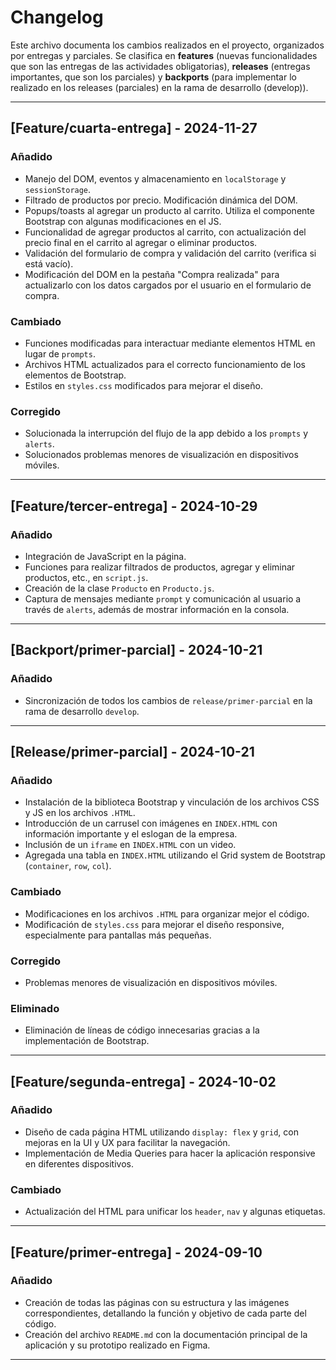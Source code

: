 # Changelog

Este archivo documenta los cambios realizados en el proyecto, organizados por entregas y parciales. Se clasifica en **features** (nuevas funcionalidades que son las entregas de las actividades obligatorias), **releases** (entregas importantes, que son los parciales) y **backports** (para implementar lo realizado en los releases (parciales) en la rama de desarrollo (develop)).

---

## [**Feature/cuarta-entrega**] - 2024-11-27

### **Añadido**
- Manejo del DOM, eventos y almacenamiento en `localStorage` y `sessionStorage`.
- Filtrado de productos por precio. Modificación dinámica del DOM.
- Popups/toasts al agregar un producto al carrito. Utiliza el componente Bootstrap con algunas modificaciones en el JS.
- Funcionalidad de agregar productos al carrito, con actualización del precio final en el carrito al agregar o eliminar productos.
- Validación del formulario de compra y validación del carrito (verifica si está vacío).
- Modificación del DOM en la pestaña "Compra realizada" para actualizarlo con los datos cargados por el usuario en el formulario de compra.

### **Cambiado**
- Funciones modificadas para interactuar mediante elementos HTML en lugar de `prompts`.
- Archivos HTML actualizados para el correcto funcionamiento de los elementos de Bootstrap.
- Estilos en `styles.css` modificados para mejorar el diseño.

### **Corregido**
- Solucionada la interrupción del flujo de la app debido a los `prompts` y `alerts`.
- Solucionados problemas menores de visualización en dispositivos móviles.

---

## [**Feature/tercer-entrega**] - 2024-10-29

### **Añadido**
- Integración de JavaScript en la página.
- Funciones para realizar filtrados de productos, agregar y eliminar productos, etc., en `script.js`.
- Creación de la clase `Producto` en `Producto.js`.
- Captura de mensajes mediante `prompt` y comunicación al usuario a través de `alerts`, además de mostrar información en la consola.

---

## [**Backport/primer-parcial**] - 2024-10-21

### **Añadido**
- Sincronización de todos los cambios de `release/primer-parcial` en la rama de desarrollo `develop`.

---

## [**Release/primer-parcial**] - 2024-10-21

### **Añadido**
- Instalación de la biblioteca Bootstrap y vinculación de los archivos CSS y JS en los archivos `.HTML`.
- Introducción de un carrusel con imágenes en `INDEX.HTML` con información importante y el eslogan de la empresa.
- Inclusión de un `iframe` en `INDEX.HTML` con un video.
- Agregada una tabla en `INDEX.HTML` utilizando el Grid system de Bootstrap (`container`, `row`, `col`).

### **Cambiado**
- Modificaciones en los archivos `.HTML` para organizar mejor el código.
- Modificación de `styles.css` para mejorar el diseño responsive, especialmente para pantallas más pequeñas.

### **Corregido**
- Problemas menores de visualización en dispositivos móviles.

### **Eliminado**
- Eliminación de líneas de código innecesarias gracias a la implementación de Bootstrap.

---

## [**Feature/segunda-entrega**] - 2024-10-02

### **Añadido**
- Diseño de cada página HTML utilizando `display: flex` y `grid`, con mejoras en la UI y UX para facilitar la navegación.
- Implementación de Media Queries para hacer la aplicación responsive en diferentes dispositivos.

### **Cambiado**
- Actualización del HTML para unificar los `header`, `nav` y algunas etiquetas.

---

## [**Feature/primer-entrega**] - 2024-09-10

### **Añadido**
- Creación de todas las páginas con su estructura y las imágenes correspondientes, detallando la función y objetivo de cada parte del código.
- Creación del archivo `README.md` con la documentación principal de la aplicación y su prototipo realizado en Figma.

---